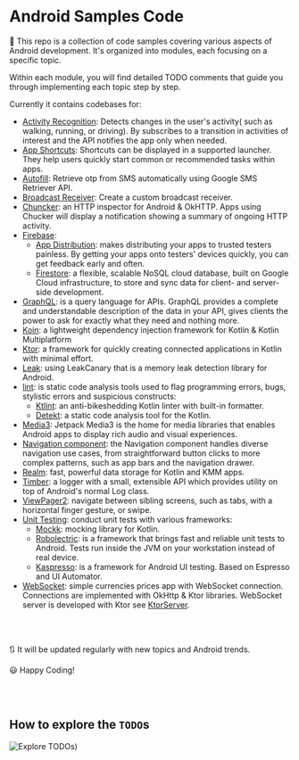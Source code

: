 # Android Samples Code

📝 This repo is a collection of code samples covering various aspects of Android development. It's organized into modules, each focusing on a specific topic. 

Within each module, you will find detailed TODO comments that guide you through implementing each topic step by step.

Currently it contains codebases for:

- [Activity Recognition](https://developer.android.com/develop/sensors-and-location/location/transitions): Detects changes in the user's activity( such as walking, running, or driving). By subscribes to a transition in activities of interest and the API notifies the app only when needed.
- [App Shortcuts](https://developer.android.com/develop/ui/views/launch/shortcuts): Shortcuts can be displayed in a supported launcher. They help users quickly start common or recommended tasks within apps.
- [Autofill](https://developers.google.com/identity/sms-retriever/request): Retrieve otp from SMS automatically using Google SMS Retriever API.
- [Broadcast Receiver](https://github.com/AsemLab/Samples/tree/main/broadcast_receiver): Create a custom broadcast receiver.
- [Chuncker](https://github.com/ChuckerTeam/chucker): an HTTP inspector for Android & OkHTTP. Apps using Chucker will display a notification showing a summary of ongoing HTTP activity.
- [Firebase](https://firebase.google.com/):
  - [App Distribution](https://firebase.google.com/docs/app-distribution):  makes distributing your apps to trusted testers painless. By getting your apps onto testers' devices quickly, you can get feedback early and often.
  - [Firestore](https://firebase.google.com/docs/firestore): a flexible, scalable NoSQL cloud database, built on Google Cloud infrastructure, to store and sync data for client- and server-side development.
- [GraphQL](https://graphql.com/learn/what-is-graphql/): is a query language for APIs. GraphQL provides a complete and understandable description of the data in your API, gives clients the power to ask for exactly what they need and nothing more.
- [Koin](https://insert-koin.io/): a lightweight dependency injection framework for Kotlin & Kotlin Multiplatform
- [Ktor](https://ktor.io/): a framework for quickly creating connected applications in Kotlin with minimal effort.
- [Leak](https://square.github.io/leakcanary/): using LeakCanary that is a memory leak detection library for Android.
- [lint](https://developer.android.com/reference/tools/gradle-api/7.2/com/android/build/api/dsl/Lint?hl=en): is static code analysis tools used to flag programming errors, bugs, stylistic errors and suspicious constructs:
  - [Ktlint](https://pinterest.github.io/ktlint/latest/): an anti-bikeshedding Kotlin linter with built-in formatter.
  - [Detekt](https://detekt.dev/): a static code analysis tool for the Kotlin.
- [Media3](https://developer.android.com/media/media3): Jetpack Media3 is the home for media libraries that enables Android apps to display rich audio and visual experiences.
- [Navigation component](https://developer.android.com/guide/navigation): the Navigation component handles diverse navigation use cases, from straightforward button clicks to more complex patterns, such as app bars and the navigation drawer.
- [Realm](https://www.mongodb.com/docs/realm/sdk/kotlin/): fast, powerful data storage for Kotlin and KMM apps.
- [Timber](https://github.com/JakeWharton/timber/): a logger with a small, extensible API which provides utility on top of Android's normal Log class.
- [ViewPager2](https://developer.android.com/guide/navigation/advanced/swipe-view-2): navigate between sibling screens, such as tabs, with a horizontal finger gesture, or swipe.
- [Unit Testing](): conduct unit tests with various frameworks:
  - [Mockk](https://mockk.io/): mocking library for Kotlin.
  - [Robolectric](https://robolectric.org/): is a framework that brings fast and reliable unit tests to Android. Tests run inside the JVM on your workstation instead of real device.
  - [Kaspresso](https://kasperskylab.github.io/Kaspresso/): is a framework for Android UI testing. Based on Espresso and UI Automator.
- [WebSocket](https://github.com/AsemLab/Samples/tree/main/websocket): simple currencies prices app with WebSocket connection. Connections are implemented with OkHttp & Ktor libraries. WebSocket server is developed with Ktor see [KtorServer](https://github.com/AsemLab/Kotlin-Samples/tree/main/KtorServer). 

</br></br>

🔃 It will be updated regularly with new topics and Android trends.

😃 Happy Coding!

</br></br>

## How to explore the `TODO`s

![Explore TODOs)](https://github.com/AsemLab/Samples/assets/82704241/618cf8cc-adf0-4df2-8036-eef967c6780d)

